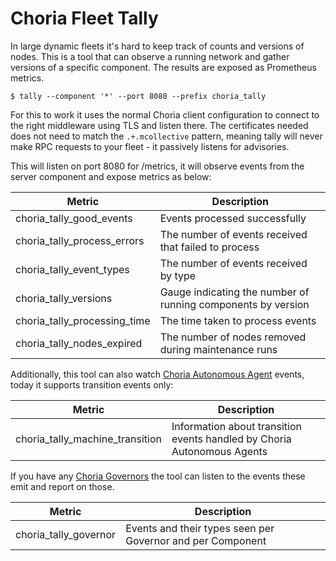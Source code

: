 # Choria Fleet Tally

In large dynamic fleets it's hard to keep track of counts and versions of nodes. This is a tool that can observe 
a running network and gather versions of a specific component. The results are exposed as Prometheus metrics.

```nohighlight
$ tally --component '*' --port 8080 --prefix choria_tally
```

For this to work it uses the normal Choria client configuration to connect to the right middleware using TLS and
listen there. The certificates needed does not need to match the `.+.mcollective` pattern, meaning tally will never
make RPC requests to your fleet - it passively listens for advisories.

This will listen on port 8080 for /metrics, it will observe events from the server component and expose metrics
as below:

|Metric|Description|
|------|-----------|
|choria_tally_good_events|Events processed successfully|
|choria_tally_process_errors|The number of events received that failed to process|
|choria_tally_event_types|The number of events received by type|
|choria_tally_versions|Gauge indicating the number of running components by version|
|choria_tally_processing_time|The time taken to process events|
|choria_tally_nodes_expired|The number of nodes removed during maintenance runs|

Additionally, this tool can also watch [Choria Autonomous Agent](https://choria.io/docs/autoagents/) events, today it supports transition events only:

|Metric|Description|
|------|-----------|
|choria_tally_machine_transition|Information about transition events handled by Choria Autonomous Agents|

If you have any [Choria Governors](https://choria.io/docs/streams/governor/) the tool can listen to the events
these emit and report on those.

|Metric|Description|
|------|-----------|
|choria_tally_governor|Events and their types seen per Governor and per Component|
